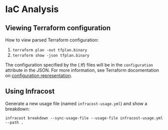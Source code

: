 # IaC Analysis

## Viewing Terraform configuration

How to view parsed Terraform configuration:
1. `terraform plan -out tfplan.binary`
2. `terraform show -json tfplan.binary`

The configuration specified by the (.tf) files will be in the `configuration` attribute in the JSON.
For more information, see Terraform docomentation on [configuration representation](https://developer.hashicorp.com/terraform/internals/json-format#configuration-representation).

## Using Infracost

Generate a new usage file (named `infracost-usage.yml`) and show a breakdown:
```shell
infracost breakdown --sync-usage-file --usage-file infracost-usage.yml --path .
```